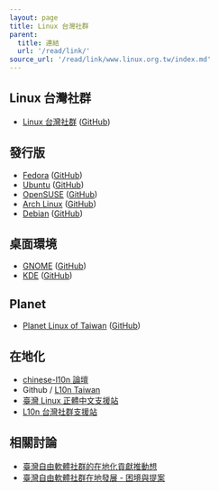```yaml
---
layout: page
title: Linux 台灣社群
parent:
  title: 連結
  url: '/read/link/'
source_url: '/read/link/www.linux.org.tw/index.md'
---
```


## Linux 台灣社群

* [Linux 台灣社群](http://www.linux.org.tw/) ([GitHub](https://github.com/linux-taiwan/www.linux.org.tw))

## 發行版

* [Fedora](http://fedora.linux.org.tw/) ([GitHub](https://github.com/linux-taiwan/fedora.linux.org.tw))
* [Ubuntu](http://ubuntu.linux.org.tw/) ([GitHub](https://github.com/linux-taiwan/ubuntu.linux.org.tw))
* [OpenSUSE](http://opensuse.linux.org.tw/) ([GitHub](https://github.com/linux-taiwan/opensuse.linux.org.tw))
* [Arch Linux](http://arch.linux.org.tw/) ([GitHub](https://github.com/linux-taiwan/arch.linux.org.tw))
* [Debian](http://www.debian.org.tw/) ([GitHub](https://github.com/linux-taiwan/www.debian.org.tw))


## 桌面環境

* [GNOME](http://gnome.linux.org.tw/) ([GitHub](https://github.com/linux-taiwan/gnome.linux.org.tw))
* [KDE](http://kde.linux.org.tw/) ([GitHub](https://github.com/linux-taiwan/kde.linux.org.tw))

## Planet

* [Planet Linux of Taiwan](http://planet.linux.org.tw/) ([GitHub](https://github.com/linux-taiwan/planet.linux.org.tw))


## 在地化

* [chinese-l10n 論壇](https://groups.google.com/forum/#!forum/chinese-l10n)
* Github / [L10n Taiwan](https://github.com/l10n-tw)
* [臺灣 Linux 正體中文支援站](http://l10n.linux.org.tw/)
* [L10n 台灣社群支援站](http://l10n.tw/)

## 相關討論

* [臺灣自由軟體社群的在地化貢獻推動想](https://groups.google.com/forum/#!topic/chinese-l10n/b4N6pGiWBk0)
* [臺灣自由軟體社群在地發展 - 困境與提案](https://paper.dropbox.com/doc/--aZ5CDu5idSrgADdDucMOb)
